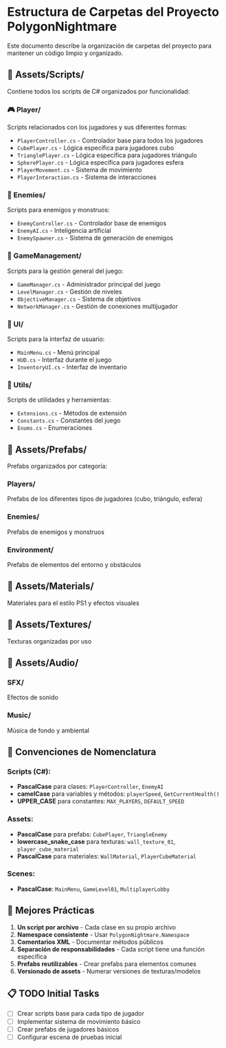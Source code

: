 # Estructura de Carpetas del Proyecto PolygonNightmare

Este documento describe la organización de carpetas del proyecto para mantener un código limpio y organizado.

## 📁 Assets/Scripts/
Contiene todos los scripts de C# organizados por funcionalidad:

### 🎮 Player/
Scripts relacionados con los jugadores y sus diferentes formas:
- `PlayerController.cs` - Controlador base para todos los jugadores
- `CubePlayer.cs` - Lógica específica para jugadores cubo
- `TrianglePlayer.cs` - Lógica específica para jugadores triángulo  
- `SpherePlayer.cs` - Lógica específica para jugadores esfera
- `PlayerMovement.cs` - Sistema de movimiento
- `PlayerInteraction.cs` - Sistema de interacciones

### 👹 Enemies/
Scripts para enemigos y monstruos:
- `EnemyController.cs` - Controlador base de enemigos
- `EnemyAI.cs` - Inteligencia artificial
- `EnemySpawner.cs` - Sistema de generación de enemigos

### 🎯 GameManagement/
Scripts para la gestión general del juego:
- `GameManager.cs` - Administrador principal del juego
- `LevelManager.cs` - Gestión de niveles
- `ObjectiveManager.cs` - Sistema de objetivos
- `NetworkManager.cs` - Gestión de conexiones multijugador

### 🎨 UI/
Scripts para la interfaz de usuario:
- `MainMenu.cs` - Menú principal
- `HUD.cs` - Interfaz durante el juego
- `InventoryUI.cs` - Interfaz de inventario

### 🔧 Utils/
Scripts de utilidades y herramientas:
- `Extensions.cs` - Métodos de extensión
- `Constants.cs` - Constantes del juego
- `Enums.cs` - Enumeraciones

## 📁 Assets/Prefabs/
Prefabs organizados por categoría:

### Players/
Prefabs de los diferentes tipos de jugadores (cubo, triángulo, esfera)

### Enemies/
Prefabs de enemigos y monstruos

### Environment/
Prefabs de elementos del entorno y obstáculos

## 📁 Assets/Materials/
Materiales para el estilo PS1 y efectos visuales

## 📁 Assets/Textures/
Texturas organizadas por uso

## 📁 Assets/Audio/
### SFX/
Efectos de sonido

### Music/
Música de fondo y ambiental

## 🎯 Convenciones de Nomenclatura

### Scripts (C#):
- **PascalCase** para clases: `PlayerController`, `EnemyAI`
- **camelCase** para variables y métodos: `playerSpeed`, `GetCurrentHealth()`
- **UPPER_CASE** para constantes: `MAX_PLAYERS`, `DEFAULT_SPEED`

### Assets:
- **PascalCase** para prefabs: `CubePlayer`, `TriangleEnemy`
- **lowercase_snake_case** para texturas: `wall_texture_01`, `player_cube_material`
- **PascalCase** para materiales: `WallMaterial`, `PlayerCubeMaterial`

### Scenes:
- **PascalCase**: `MainMenu`, `GameLevel01`, `MultiplayerLobby`

## 🔧 Mejores Prácticas

1. **Un script por archivo** - Cada clase en su propio archivo
2. **Namespace consistente** - Usar `PolygonNightmare.Namespace`
3. **Comentarios XML** - Documentar métodos públicos
4. **Separación de responsabilidades** - Cada script tiene una función específica
5. **Prefabs reutilizables** - Crear prefabs para elementos comunes
6. **Versionado de assets** - Numerar versiones de texturas/modelos

## 📋 TODO Initial Tasks
- [ ] Crear scripts base para cada tipo de jugador
- [ ] Implementar sistema de movimiento básico
- [ ] Crear prefabs de jugadores básicos
- [ ] Configurar escena de pruebas inicial
